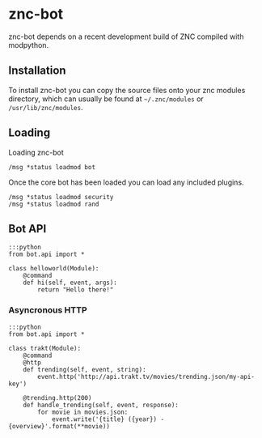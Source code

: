 znc-bot
=======

znc-bot depends on a recent development build of ZNC compiled with modpython.

Installation
------------

To install znc-bot you can copy the source files onto your znc modules directory, which can usually be found at `~/.znc/modules` or `/usr/lib/znc/modules`.

Loading
-------

Loading znc-bot

    /msg *status loadmod bot

Once the core bot has been loaded you can load any included plugins.

    /msg *status loadmod security
    /msg *status loadmod rand


Bot API
-------

    :::python
    from bot.api import *

    class helloworld(Module):
        @command
        def hi(self, event, args):
            return "Hello there!"


### Asyncronous HTTP

    :::python
    from bot.api import *

    class trakt(Module):
        @command
        @http
        def trending(self, event, string):
            event.http('http://api.trakt.tv/movies/trending.json/my-api-key')

        @trending.http(200)
        def handle_trending(self, event, response):
            for movie in movies.json:
                event.write('{title} ({year}) - {overview}'.format(**movie)) 


